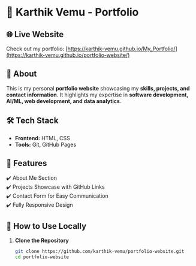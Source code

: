 # 🚀 Karthik Vemu - Portfolio  

## 🌐 Live Website  
Check out my portfolio: [https://karthik-vemu.github.io/My_Portfolio/](https://karthik-vemu.github.io/portfolio-website/)  

## 📌 About  
This is my personal **portfolio website** showcasing my **skills, projects, and contact information**. It highlights my expertise in **software development, AI/ML, web development, and data analytics**.  

## 🛠 Tech Stack  
- **Frontend:** HTML, CSS  
- **Tools:** Git, GitHub Pages  

## 🚀 Features  
✔️ About Me Section  
✔️ Projects Showcase with GitHub Links  
✔️ Contact Form for Easy Communication  
✔️ Fully Responsive Design  

## 📂 How to Use Locally  
1. **Clone the Repository**  
   ```sh
   git clone https://github.com/karthik-vemu/portfolio-website.git  
   cd portfolio-website  
